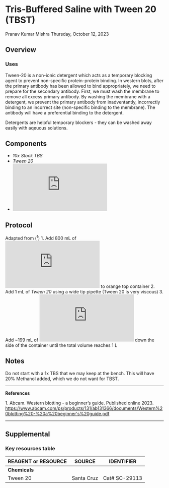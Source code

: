 # Tris-Buffered Saline with Tween 20 (TBST)
Pranav Kumar Mishra
Thursday, October 12, 2023

## Overview

<!-- Description of chemical here -->

### Uses

Tween-20 is a non-ionic detergent which acts as a temporary blocking
agent to prevent non-specific protein-protein binding. In western blots,
after the primary antibody has been allowed to bind appropriately, we
need to prepare for the secondary antibody. First, we must wash the
membrane to remove all excess primary antibody. By washing the membrane
with a detergent, we prevent the primary antibody from inadventantly,
incorrectly binding to an incorrect site (non-specific binding to the
membrane). The antibody will have a preferential binding to the
detergent.

Detergents are helpful temporary blockers - they can be washed away
easily with aqeuous solutions.

## Components

- *10x Stock TBS*
- *Tween 20*
- ![diH\\2O](https://latex.codecogs.com/svg.latex?diH%5C_2O "diH\_2O")

## Protocol

Adapted from (<sup>1</sup>) 1. Add 800 mL of
![diH\\2O](https://latex.codecogs.com/svg.latex?diH%5C_2O "diH\_2O") to
orange top container 2. Add 1 mL of *Tween 20* using a wide tip pipette
(Tween 20 is very viscous) 3. Add ~199 mL of
![diH\\2O](https://latex.codecogs.com/svg.latex?diH%5C_2O "diH\_2O")
down the side of the container until the total volume reaches 1 L

## Notes

Do not start with a 1x TBS that we may keep at the bench. This will have
20% Methanol added, which we do not want for TBST.

------------------------------------------------------------------------

**References**

<div id="refs" class="references csl-bib-body">

<div id="ref-abcam_western_2023" class="csl-entry">

<span class="csl-left-margin">1.
</span><span class="csl-right-inline">Abcam. Western blotting - a
beginner’s guide. Published online 2023.
<https://www.abcam.com/ps/products/131/ab131366/documents/Western%20blotting%20-%20a%20beginner's%20guide.pdf></span>

</div>

</div>

------------------------------------------------------------------------

## Supplemental

### Key resources table

| REAGENT or RESOURCE | SOURCE     | IDENTIFIER    |
|---------------------|------------|---------------|
| **Chemicals**       |            |               |
| Tween 20            | Santa Cruz | Cat# SC-29113 |
